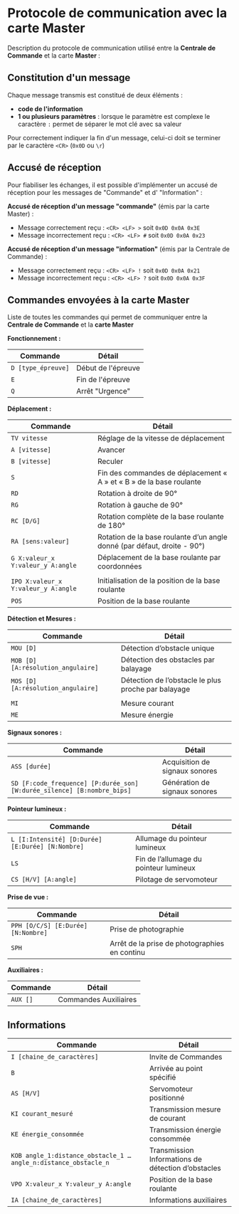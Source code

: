 # Protocole de communication avec la carte Master

Description du protocole de communication utilisé entre la **Centrale de Commande** et la carte **Master** :

## Constitution d'un message

Chaque message transmis est constitué de deux éléments :
- **code de l'information**
- **1 ou plusieurs paramètres** : lorsque le paramètre est complexe le caractère `:` permet de séparer le mot clé avec sa valeur 

Pour correctement indiquer la fin d'un message, celui-ci doit se terminer par le caractère `<CR>` (`0x0D` ou `\r`)

## Accusé de réception

Pour fiabiliser les échanges, il est possible d'implémenter un accusé de réception pour les messages de "Commande" et d' "Information" :

**Accusé de réception d'un message "commande"** (émis par la carte Master) :
- Message correctement reçu : `<CR> <LF> >` soit `0x0D 0x0A 0x3E`
- Message incorrectement reçu : `<CR> <LF> #` soit `0x0D 0x0A 0x23`

**Accusé de réception d'un message "information"** (émis par la Centrale de Commande) :
- Message correctement reçu : `<CR> <LF> !` soit `0x0D 0x0A 0x21`
- Message incorrectement reçu : `<CR> <LF> ?` soit `0x0D 0x0A 0x3F`


## Commandes envoyées à la carte Master

Liste de toutes les commandes qui permet de communiquer entre la **Centrale de Commande** et la **carte Master**

**Fonctionnement :**

Commande | Détail
-|-
`D [type_épreuve]` | Début de l'épreuve
`E`                | Fin de l'épreuve
`Q`                | Arrêt "Urgence"


**Déplacement :**

Commande | Détail
-|-
`TV vitesse`       | Réglage de la vitesse de déplacement
`A [vitesse]`      | Avancer
`B [vitesse]`      | Reculer
`S`                | Fin des commandes de déplacement « A » et « B » de la base roulante
`RD`               | Rotation à droite de 90°
`RG`               | Rotation à gauche de 90°
`RC [D/G]`         | Rotation complète de la base roulante de 180°
`RA [sens:valeur]` | Rotation de la base roulante d’un angle donné (par défaut, droite - 90°)
`G X:valeur_x Y:valeur_y A:angle`   | Déplacement de la base roulante par coordonnées
||
`IPO X:valeur_x Y:valeur_y A:angle` | Initialisation de la position de la base roulante
`POS`                               | Position de la base roulante


**Détection et Mesures :**

Commande | Détail
-|-
`MOU [D]`                          | Détection d’obstacle unique
`MOB [D] [A:résolution_angulaire]` | Détection des obstacles par balayage
`MOS [D] [A:résolution_angulaire]` | Détection de l’obstacle le plus proche par balayage
||
`MI`| Mesure courant
`ME`| Mesure énergie


**Signaux sonores :**

Commande | Détail
-|-
`ASS [durée]`                                                           | Acquisition de signaux sonores
`SD [F:code_frequence] [P:durée_son] [W:durée_silence] [B:nombre_bips]` | Génération de signaux sonores


**Pointeur lumineux :**

Commande | Détail
-|-
`L [I:Intensité] [D:Durée] [E:Durée] [N:Nombre]` | Allumage du pointeur lumineux
`LS`                                             | Fin de l’allumage du pointeur lumineux
`CS [H/V] [A:angle]`                             | Pilotage de servomoteur


**Prise de vue :**

Commande | Détail
-|-
`PPH [O/C/S] [E:Durée] [N:Nombre]` | Prise de photographie
`SPH`                              | Arrêt de la prise de photographies en continu

**Auxiliaires :**

Commande | Détail
-|-
`AUX []` | Commandes Auxiliaires

 
## Informations 
Commande | Détail
-|-
`I [chaine_de_caractères]` | Invite de Commandes
`B`                        | Arrivée au point spécifié
`AS [H/V]`                 | Servomoteur positionné
`KI courant_mesuré`        | Transmission mesure de courant
`KE énergie_consommée`     | Transmission énergie consommée
`KOB angle_1:distance_obstacle_1 … angle_n:distance_obstacle_n` | Transmission Informations de détection d’obstacles
`VPO X:valeur_x Y:valeur_y A:angle`  | Position de la base roulante
`IA [chaine_de_caractères]`          | Informations auxiliaires
